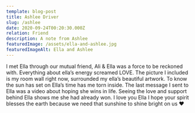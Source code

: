 ```yaml
---
template: blog-post
title: Ashlee Driver
slug: /ashlee
date: 2020-09-24T00:20:30.000Z
relation: Friend
description: A note from Ashlee
featuredImage: /assets/ella-and-ashlee.jpg
featuredImageAlt: Ella and Ashlee
---
```

I met Ella through our mutual friend, Ali & Ella was a force to be reckoned with. Everything about ella’s energy screamed LOVE. The picture I included is my room wall right now, surrounded my ella’s beautiful artwork. To know the sun has set on Ella’s time has me torn inside. The last message I sent to Ella was a video about hoping she wins in life. Seeing the love and support behind Ella shows me she had already won. I love you Ella I hope your spirit blesses the earth because we need that sunshine to shine bright on us ❤️